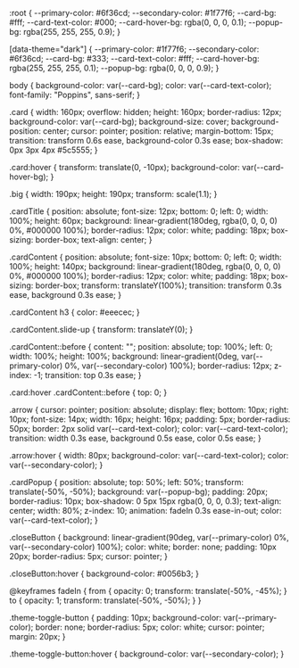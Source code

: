 :root {
  --primary-color: #6f36cd;
  --secondary-color: #1f77f6;
  --card-bg: #fff;
  --card-text-color: #000;
  --card-hover-bg: rgba(0, 0, 0, 0.1);
  --popup-bg: rgba(255, 255, 255, 0.9);
}

[data-theme="dark"] {
  --primary-color: #1f77f6;
  --secondary-color: #6f36cd;
  --card-bg: #333;
  --card-text-color: #fff;
  --card-hover-bg: rgba(255, 255, 255, 0.1);
  --popup-bg: rgba(0, 0, 0, 0.9);
}

body {
  background-color: var(--card-bg);
  color: var(--card-text-color);
  font-family: "Poppins", sans-serif;
}

.card {
  width: 160px;
  overflow: hidden;
  height: 160px;
  border-radius: 12px;
  background-color: var(--card-bg);
  background-size: cover;
  background-position: center;
  cursor: pointer;
  position: relative;
  margin-bottom: 15px;
  transition: transform 0.6s ease, background-color 0.3s ease;
  box-shadow: 0px 3px 4px #5c5555;
}

.card:hover {
  transform: translate(0, -10px);
  background-color: var(--card-hover-bg);
}

.big {
  width: 190px;
  height: 190px;
  transform: scale(1.1);
}

.cardTitle {
  position: absolute;
  font-size: 12px;
  bottom: 0;
  left: 0;
  width: 100%;
  height: 60px;
  background: linear-gradient(180deg, rgba(0, 0, 0, 0) 0%, #000000 100%);
  border-radius: 12px;
  color: white;
  padding: 18px;
  box-sizing: border-box;
  text-align: center;
}

.cardContent {
  position: absolute;
  font-size: 10px;
  bottom: 0;
  left: 0;
  width: 100%;
  height: 140px;
  background: linear-gradient(180deg, rgba(0, 0, 0, 0) 0%, #000000 100%);
  border-radius: 12px;
  color: white;
  padding: 18px;
  box-sizing: border-box;
  transform: translateY(100%);
  transition: transform 0.3s ease, background 0.3s ease;
}

.cardContent h3 {
  color: #eeecec;
}

.cardContent.slide-up {
  transform: translateY(0);
}

.cardContent::before {
  content: "";
  position: absolute;
  top: 100%;
  left: 0;
  width: 100%;
  height: 100%;
  background: linear-gradient(0deg, var(--primary-color) 0%, var(--secondary-color) 100%);
  border-radius: 12px;
  z-index: -1;
  transition: top 0.3s ease;
}

.card:hover .cardContent::before {
  top: 0;
}

.arrow {
  cursor: pointer;
  position: absolute;
  display: flex;
  bottom: 10px;
  right: 10px;
  font-size: 14px;
  width: 16px;
  height: 16px;
  padding: 5px;
  border-radius: 50px;
  border: 2px solid var(--card-text-color);
  color: var(--card-text-color);
  transition: width 0.3s ease, background 0.5s ease, color 0.5s ease;
}

.arrow:hover {
  width: 80px;
  background-color: var(--card-text-color);
  color: var(--secondary-color);
}

.cardPopup {
  position: absolute;
  top: 50%;
  left: 50%;
  transform: translate(-50%, -50%);
  background: var(--popup-bg);
  padding: 20px;
  border-radius: 10px;
  box-shadow: 0 5px 15px rgba(0, 0, 0, 0.3);
  text-align: center;
  width: 80%;
  z-index: 10;
  animation: fadeIn 0.3s ease-in-out;
  color: var(--card-text-color);
}

.closeButton {
  background: linear-gradient(90deg, var(--primary-color) 0%, var(--secondary-color) 100%);
  color: white;
  border: none;
  padding: 10px 20px;
  border-radius: 5px;
  cursor: pointer;
}

.closeButton:hover {
  background-color: #0056b3;
}

@keyframes fadeIn {
  from {
    opacity: 0;
    transform: translate(-50%, -45%);
  }
  to {
    opacity: 1;
    transform: translate(-50%, -50%);
  }
}

.theme-toggle-button {
  padding: 10px;
  background-color: var(--primary-color);
  border: none;
  border-radius: 5px;
  color: white;
  cursor: pointer;
  margin: 20px;
}

.theme-toggle-button:hover {
  background-color: var(--secondary-color);
}
